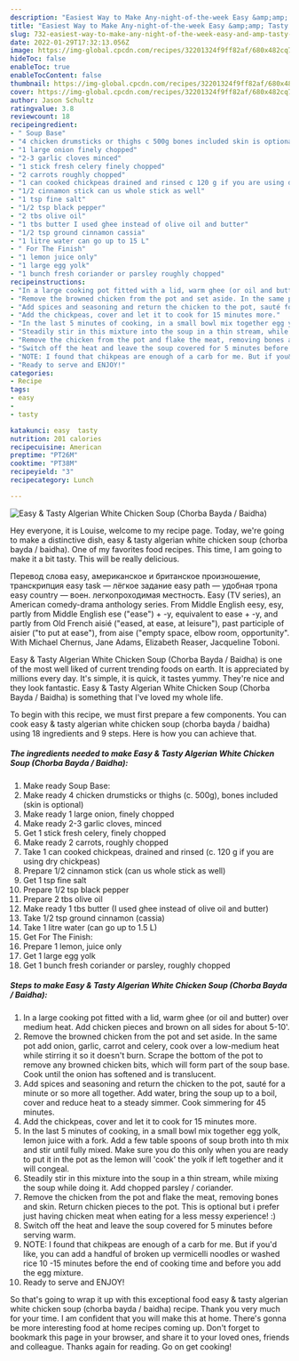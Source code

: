 ```yaml
---
description: "Easiest Way to Make Any-night-of-the-week Easy &amp;amp; Tasty Algerian White Chicken Soup (Chorba Bayda / Baidha)"
title: "Easiest Way to Make Any-night-of-the-week Easy &amp;amp; Tasty Algerian White Chicken Soup (Chorba Bayda / Baidha)"
slug: 732-easiest-way-to-make-any-night-of-the-week-easy-and-amp-tasty-algerian-white-chicken-soup-chorba-bayda-baidha
date: 2022-01-29T17:32:13.056Z
image: https://img-global.cpcdn.com/recipes/32201324f9ff82af/680x482cq70/easy-tasty-algerian-white-chicken-soup-chorba-bayda-baidha-recipe-main-photo.jpg
hideToc: false
enableToc: true
enableTocContent: false
thumbnail: https://img-global.cpcdn.com/recipes/32201324f9ff82af/680x482cq70/easy-tasty-algerian-white-chicken-soup-chorba-bayda-baidha-recipe-main-photo.jpg
cover: https://img-global.cpcdn.com/recipes/32201324f9ff82af/680x482cq70/easy-tasty-algerian-white-chicken-soup-chorba-bayda-baidha-recipe-main-photo.jpg
author: Jason Schultz
ratingvalue: 3.8
reviewcount: 18
recipeingredient:
- " Soup Base"
- "4 chicken drumsticks or thighs c 500g bones included skin is optional"
- "1 large onion finely chopped"
- "2-3 garlic cloves minced"
- "1 stick fresh celery finely chopped"
- "2 carrots roughly chopped"
- "1 can cooked chickpeas drained and rinsed c 120 g if you are using dry chickpeas"
- "1/2 cinnamon stick can us whole stick as well"
- "1 tsp fine salt"
- "1/2 tsp black pepper"
- "2 tbs olive oil"
- "1 tbs butter I used ghee instead of olive oil and butter"
- "1/2 tsp ground cinnamon cassia"
- "1 litre water can go up to 15 L"
- " For The Finish"
- "1 lemon juice only"
- "1 large egg yolk"
- "1 bunch fresh coriander or parsley roughly chopped"
recipeinstructions:
- "In a large cooking pot fitted with a lid, warm ghee (or oil and butter) over medium heat. Add chicken pieces and brown on all sides for about 5-10&#39;."
- "Remove the browned chicken from the pot and set aside. In the same pot add onion, garlic, carrot and celery, cook over a low-medium heat while stirring it so it doesn&#39;t burn. Scrape the bottom of the pot to remove any browned chicken bits, which will form part of the soup base. Cook until the onion has softened and is translucent."
- "Add spices and seasoning and return the chicken to the pot, sauté for a minute or so more all together. Add water, bring the soup up to a boil, cover and reduce heat to a steady simmer. Cook simmering for 45 minutes."
- "Add the chickpeas, cover and let it to cook for 15 minutes more."
- "In the last 5 minutes of cooking, in a small bowl mix together egg yolk, lemon juice with a fork. Add a few table spoons of soup broth into th mix and stir until fully mixed. Make sure you do this only when you are ready to put it in the pot as the lemon will &#39;cook&#39; the yolk if left together and it will congeal."
- "Steadily stir in this mixture into the soup in a thin stream, while mixing the soup while doing it. Add chopped parsley / coriander."
- "Remove the chicken from the pot and flake the meat, removing bones and skin. Return chicken pieces to the pot. This is optional but i prefer just having chicken meat when eating for a less messy experience! :)"
- "Switch off the heat and leave the soup covered for 5 minutes before serving warm."
- "NOTE: I found that chikpeas are enough of a carb for me. But if you&#39;d like, you can add a handful of broken up vermicelli noodles or washed rice 10 -15 minutes before the end of cooking time and before you add the egg mixture."
- "Ready to serve and ENJOY!"
categories:
- Recipe
tags:
- easy
- 
- tasty

katakunci: easy  tasty 
nutrition: 201 calories
recipecuisine: American
preptime: "PT26M"
cooktime: "PT38M"
recipeyield: "3"
recipecategory: Lunch

---
```



![Easy &amp; Tasty Algerian White Chicken Soup (Chorba Bayda / Baidha)](https://img-global.cpcdn.com/recipes/32201324f9ff82af/680x482cq70/easy-tasty-algerian-white-chicken-soup-chorba-bayda-baidha-recipe-main-photo.jpg)

Hey everyone, it is Louise, welcome to my recipe page. Today, we're going to make a distinctive dish, easy &amp; tasty algerian white chicken soup (chorba bayda / baidha). One of my favorites food recipes. This time, I am going to make it a bit tasty. This will be really delicious.

Перевод слова easy, американское и британское произношение, транскрипция easy task — лёгкое задание easy path — удобная тропа easy country — воен. легкопроходимая местность. Easy (TV series), an American comedy-drama anthology series. From Middle English eesy, esy, partly from Middle English ese (&#34;ease&#34;) + -y, equivalent to ease +‎ -y, and partly from Old French aisié (&#34;eased, at ease, at leisure&#34;), past participle of aisier (&#34;to put at ease&#34;), from aise (&#34;empty space, elbow room, opportunity&#34;. With Michael Chernus, Jane Adams, Elizabeth Reaser, Jacqueline Toboni.

Easy &amp; Tasty Algerian White Chicken Soup (Chorba Bayda / Baidha) is one of the most well liked of current trending foods on earth. It is appreciated by millions every day. It's simple, it is quick, it tastes yummy. They're nice and they look fantastic. Easy &amp; Tasty Algerian White Chicken Soup (Chorba Bayda / Baidha) is something that I've loved my whole life.


To begin with this recipe, we must first prepare a few components. You can cook easy &amp; tasty algerian white chicken soup (chorba bayda / baidha) using 18 ingredients and 9 steps. Here is how you can achieve that.

<!--inarticleads1-->

##### The ingredients needed to make Easy &amp; Tasty Algerian White Chicken Soup (Chorba Bayda / Baidha):

1. Make ready  Soup Base:
1. Make ready 4 chicken drumsticks or thighs (c. 500g), bones included (skin is optional)
1. Make ready 1 large onion, finely chopped
1. Make ready 2-3 garlic cloves, minced
1. Get 1 stick fresh celery, finely chopped
1. Make ready 2 carrots, roughly chopped
1. Take 1 can cooked chickpeas, drained and rinsed (c. 120 g if you are using dry chickpeas)
1. Prepare 1/2 cinnamon stick (can us whole stick as well)
1. Get 1 tsp fine salt
1. Prepare 1/2 tsp black pepper
1. Prepare 2 tbs olive oil
1. Make ready 1 tbs butter (I used ghee instead of olive oil and butter)
1. Take 1/2 tsp ground cinnamon (cassia)
1. Take 1 litre water (can go up to 1.5 L)
1. Get  For The Finish:
1. Prepare 1 lemon, juice only
1. Get 1 large egg yolk
1. Get 1 bunch fresh coriander or parsley, roughly chopped




<!--inarticleads2-->

##### Steps to make Easy &amp; Tasty Algerian White Chicken Soup (Chorba Bayda / Baidha):

1. In a large cooking pot fitted with a lid, warm ghee (or oil and butter) over medium heat. Add chicken pieces and brown on all sides for about 5-10&#39;.
1. Remove the browned chicken from the pot and set aside. In the same pot add onion, garlic, carrot and celery, cook over a low-medium heat while stirring it so it doesn&#39;t burn. Scrape the bottom of the pot to remove any browned chicken bits, which will form part of the soup base. Cook until the onion has softened and is translucent.
1. Add spices and seasoning and return the chicken to the pot, sauté for a minute or so more all together. Add water, bring the soup up to a boil, cover and reduce heat to a steady simmer. Cook simmering for 45 minutes.
1. Add the chickpeas, cover and let it to cook for 15 minutes more.
1. In the last 5 minutes of cooking, in a small bowl mix together egg yolk, lemon juice with a fork. Add a few table spoons of soup broth into th mix and stir until fully mixed. Make sure you do this only when you are ready to put it in the pot as the lemon will &#39;cook&#39; the yolk if left together and it will congeal.
1. Steadily stir in this mixture into the soup in a thin stream, while mixing the soup while doing it. Add chopped parsley / coriander.
1. Remove the chicken from the pot and flake the meat, removing bones and skin. Return chicken pieces to the pot. This is optional but i prefer just having chicken meat when eating for a less messy experience! :)
1. Switch off the heat and leave the soup covered for 5 minutes before serving warm.
1. NOTE: I found that chikpeas are enough of a carb for me. But if you&#39;d like, you can add a handful of broken up vermicelli noodles or washed rice 10 -15 minutes before the end of cooking time and before you add the egg mixture.
1. Ready to serve and ENJOY!



So that's going to wrap it up with this exceptional food easy &amp; tasty algerian white chicken soup (chorba bayda / baidha) recipe. Thank you very much for your time. I am confident that you will make this at home. There's gonna be more interesting food at home recipes coming up. Don't forget to bookmark this page in your browser, and share it to your loved ones, friends and colleague. Thanks again for reading. Go on get cooking!
